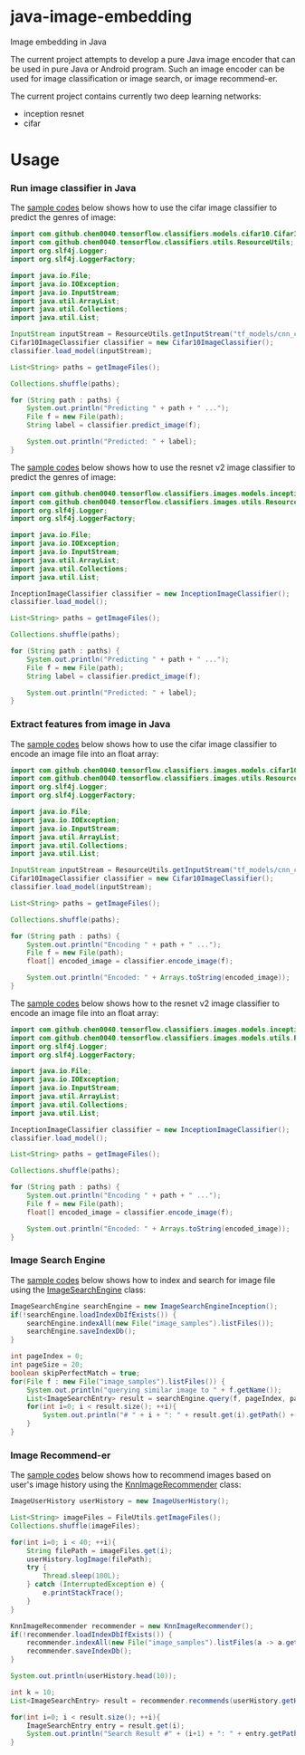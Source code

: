 # java-image-embedding

Image embedding in Java

The current project attempts to develop a pure Java image encoder that can be used in pure Java or Android program. 
Such an image encoder can be used for image classification or image search, or image recommend-er.

The current project contains currently two deep learning networks:

* inception resnet
* cifar



# Usage


### Run image classifier in Java
 
The [sample codes](java_image_classifier/src/main/java/com/github/chen0040/tensorflow/classifiers/images/Cifar10ImageClassifierDemo.java) 
below shows how to use the cifar image classifier to predict the genres of image:

```java
import com.github.chen0040.tensorflow.classifiers.models.cifar10.Cifar10ImageClassifier;
import com.github.chen0040.tensorflow.classifiers.utils.ResourceUtils;
import org.slf4j.Logger;
import org.slf4j.LoggerFactory;

import java.io.File;
import java.io.IOException;
import java.io.InputStream;
import java.util.ArrayList;
import java.util.Collections;
import java.util.List;

InputStream inputStream = ResourceUtils.getInputStream("tf_models/cnn_cifar10.pb");
Cifar10ImageClassifier classifier = new Cifar10ImageClassifier();
classifier.load_model(inputStream);

List<String> paths = getImageFiles();

Collections.shuffle(paths);

for (String path : paths) {
    System.out.println("Predicting " + path + " ...");
    File f = new File(path);
    String label = classifier.predict_image(f);

    System.out.println("Predicted: " + label);
}
```  

 
The [sample codes](java_image_classifier/src/main/java/com/github/chen0040/tensorflow/classifiers/images/InceptionImageClassifierDemo.java) 
below shows how to use the resnet v2 image classifier to predict the genres of image:

```java
import com.github.chen0040.tensorflow.classifiers.images.models.inception.InceptionImageClassifier;
import com.github.chen0040.tensorflow.classifiers.images.utils.ResourceUtils;
import org.slf4j.Logger;
import org.slf4j.LoggerFactory;

import java.io.File;
import java.io.IOException;
import java.io.InputStream;
import java.util.ArrayList;
import java.util.Collections;
import java.util.List;

InceptionImageClassifier classifier = new InceptionImageClassifier();
classifier.load_model();

List<String> paths = getImageFiles();

Collections.shuffle(paths);

for (String path : paths) {
    System.out.println("Predicting " + path + " ...");
    File f = new File(path);
    String label = classifier.predict_image(f);

    System.out.println("Predicted: " + label);
}
```  

### Extract features from image in Java

The [sample codes](java_image_classifier/src/main/java/com/github/chen0040/tensorflow/classifiers/demo/Cifar10ImageEncoderDemo.java) 
below shows how to use the cifar image classifier to encode an image file into an float array:

```java
import com.github.chen0040.tensorflow.classifiers.images.models.cifar10.Cifar10ImageClassifier;
import com.github.chen0040.tensorflow.classifiers.images.utils.ResourceUtils;
import org.slf4j.Logger;
import org.slf4j.LoggerFactory;

import java.io.File;
import java.io.IOException;
import java.io.InputStream;
import java.util.ArrayList;
import java.util.Collections;
import java.util.List;

InputStream inputStream = ResourceUtils.getInputStream("tf_models/cnn_cifar10.pb");
Cifar10ImageClassifier classifier = new Cifar10ImageClassifier();
classifier.load_model(inputStream);

List<String> paths = getImageFiles();

Collections.shuffle(paths);

for (String path : paths) {
    System.out.println("Encoding " + path + " ...");
    File f = new File(path);
    float[] encoded_image = classifier.encode_image(f);

    System.out.println("Encoded: " + Arrays.toString(encoded_image));
}
```  

 
The [sample codes](java_image_classifier/src/main/java/com/github/chen0040/tensorflow/classifiers/demo/ResNetV2ImageEncoderDemo.java) 
below shows how to the resnet v2 image classifier to encode an image file into an float array:

```java
import com.github.chen0040.tensorflow.classifiers.images.models.inception.InceptionImageClassifier;
import com.github.chen0040.tensorflow.classifiers.images.models.utils.ResourceUtils;
import org.slf4j.Logger;
import org.slf4j.LoggerFactory;

import java.io.File;
import java.io.IOException;
import java.io.InputStream;
import java.util.ArrayList;
import java.util.Collections;
import java.util.List;

InceptionImageClassifier classifier = new InceptionImageClassifier();
classifier.load_model();

List<String> paths = getImageFiles();

Collections.shuffle(paths);

for (String path : paths) {
    System.out.println("Encoding " + path + " ...");
    File f = new File(path);
    float[] encoded_image = classifier.encode_image(f);

    System.out.println("Encoded: " + Arrays.toString(encoded_image));
}
```  

### Image Search Engine

The [sample codes](java_image_search/src/main/java/com/github/chen0040/tensorflow/search/ImageSearchEngineDemo.java) 
below shows how to index and search for image file using the [ImageSearchEngine](java_image_search/src/main/java/com/github/chen0040/tensorflow/search/models/ImageSearchEngine.java) class:

```java
ImageSearchEngine searchEngine = new ImageSearchEngineInception();
if(!searchEngine.loadIndexDbIfExists()) {
    searchEngine.indexAll(new File("image_samples").listFiles());
    searchEngine.saveIndexDb();
}

int pageIndex = 0;
int pageSize = 20;
boolean skipPerfectMatch = true;
for(File f : new File("image_samples").listFiles()) {
    System.out.println("querying similar image to " + f.getName());
    List<ImageSearchEntry> result = searchEngine.query(f, pageIndex, pageSize, skipPerfectMatch);
    for(int i=0; i < result.size(); ++i){
        System.out.println("# " + i + ": " + result.get(i).getPath() + " (distSq: " + result.get(i).getDistanceSq() + ")");
    }
}
```  

### Image Recommend-er

The [sample codes](java_image_recommender/src/main/java/com/github/chen0040/tensorflow/search/KnnImageRecommenderDemo.java) 
below shows how to recommend images based on user's image history using the [KnnImageRecommender](java_image_recommender/src/main/java/com/github/chen0040/tensorflow/search/models/KnnImageRecommender.java) class:

```java
ImageUserHistory userHistory = new ImageUserHistory();

List<String> imageFiles = FileUtils.getImageFiles();
Collections.shuffle(imageFiles);

for(int i=0; i < 40; ++i){
    String filePath = imageFiles.get(i);
    userHistory.logImage(filePath);
    try {
        Thread.sleep(100L);
    } catch (InterruptedException e) {
        e.printStackTrace();
    }
}

KnnImageRecommender recommender = new KnnImageRecommender();
if(!recommender.loadIndexDbIfExists()) {
    recommender.indexAll(new File("image_samples").listFiles(a -> a.getAbsolutePath().toLowerCase().endsWith(".au")));
    recommender.saveIndexDb();
}

System.out.println(userHistory.head(10));

int k = 10;
List<ImageSearchEntry> result = recommender.recommends(userHistory.getHistory(), k);

for(int i=0; i < result.size(); ++i){
    ImageSearchEntry entry = result.get(i);
    System.out.println("Search Result #" + (i+1) + ": " + entry.getPath());
}

```